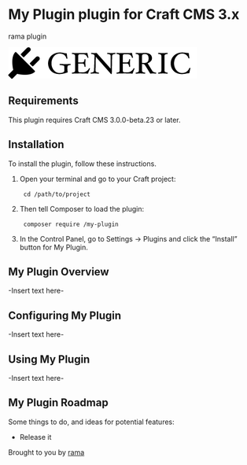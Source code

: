 # My Plugin plugin for Craft CMS 3.x

rama plugin

![Screenshot](resources/img/plugin-logo.png)

## Requirements

This plugin requires Craft CMS 3.0.0-beta.23 or later.

## Installation

To install the plugin, follow these instructions.

1. Open your terminal and go to your Craft project:

        cd /path/to/project

2. Then tell Composer to load the plugin:

        composer require /my-plugin

3. In the Control Panel, go to Settings → Plugins and click the “Install” button for My Plugin.

## My Plugin Overview

-Insert text here-

## Configuring My Plugin

-Insert text here-

## Using My Plugin

-Insert text here-

## My Plugin Roadmap

Some things to do, and ideas for potential features:

* Release it

Brought to you by [rama](http://rama.com)
